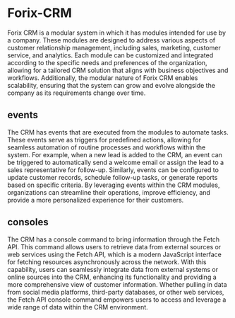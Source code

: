 # Forix-CRM
Forix CRM is a modular system in which it has modules intended for use by a company. These modules are designed to address various aspects of customer relationship management, including sales, marketing, customer service, and analytics. Each module can be customized and integrated according to the specific needs and preferences of the organization, allowing for a tailored CRM solution that aligns with business objectives and workflows. Additionally, the modular nature of Forix CRM enables scalability, ensuring that the system can grow and evolve alongside the company as its requirements change over time.

## events
The CRM has events that are executed from the modules to automate tasks. These events serve as triggers for predefined actions, allowing for seamless automation of routine processes and workflows within the system. For example, when a new lead is added to the CRM, an event can be triggered to automatically send a welcome email or assign the lead to a sales representative for follow-up. Similarly, events can be configured to update customer records, schedule follow-up tasks, or generate reports based on specific criteria. By leveraging events within the CRM modules, organizations can streamline their operations, improve efficiency, and provide a more personalized experience for their customers.

## consoles
The CRM has a console command to bring information through the Fetch API. This command allows users to retrieve data from external sources or web services using the Fetch API, which is a modern JavaScript interface for fetching resources asynchronously across the network. With this capability, users can seamlessly integrate data from external systems or online sources into the CRM, enhancing its functionality and providing a more comprehensive view of customer information. Whether pulling in data from social media platforms, third-party databases, or other web services, the Fetch API console command empowers users to access and leverage a wide range of data within the CRM environment.
